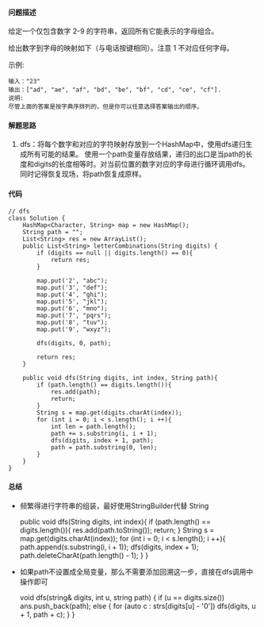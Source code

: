#### 问题描述
给定一个仅包含数字 2-9 的字符串，返回所有它能表示的字母组合。

给出数字到字母的映射如下（与电话按键相同）。注意 1 不对应任何字母。

示例:

    输入："23"
    输出：["ad", "ae", "af", "bd", "be", "bf", "cd", "ce", "cf"].
    说明:
    尽管上面的答案是按字典序排列的，但是你可以任意选择答案输出的顺序。

#### 解题思路
1. dfs：将每个数字和对应的字符映射存放到一个HashMap中，使用dfs递归生成所有可能的结果。
使用一个path变量存放结果，递归的出口是当path的长度和digits的长度相等时。对当前位置的数字对应的字母进行循环调用dfs。
同时记得恢复现场，将path恢复成原样。

#### 代码
    
    // dfs
    class Solution {
        HashMap<Character, String> map = new HashMap();
        String path = "";
        List<String> res = new ArrayList();
        public List<String> letterCombinations(String digits) {
            if (digits == null || digits.length() == 0){
                return res;
            }
    
            map.put('2', "abc");
            map.put('3', "def");
            map.put('4', "ghi");
            map.put('5', "jkl");
            map.put('6', "mno");
            map.put('7', "pqrs");
            map.put('8', "tuv");
            map.put('9', "wxyz");
    
            dfs(digits, 0, path);
    
            return res;
        }
    
        public void dfs(String digits, int index, String path){
            if (path.length() == digits.length()){
                res.add(path);
                return;
            }
            String s = map.get(digits.charAt(index));
            for (int i = 0; i < s.length(); i ++){
                int len = path.length();
                path += s.substring(i, i + 1);
                dfs(digits, index + 1, path);
                path = path.substring(0, len);
            }
        }
    }

#### 总结

- 频繁得进行字符串的组装，最好使用StringBuilder代替 String 


    public void dfs(String digits, int index){
        if (path.length() == digits.length()){
            res.add(path.toString());
            return;
        }
        String s = map.get(digits.charAt(index));
        for (int i = 0; i < s.length(); i ++){
            path.append(s.substring(i, i + 1));
            dfs(digits, index + 1);
            path.deleteCharAt(path.length() - 1);
        }
    }
    

- 如果path不设置成全局变量，那么不需要添加回溯这一步，直接在dfs调用中操作即可


    void dfs(string& digits, int u, string path) {
        if (u == digits.size()) ans.push_back(path);
        else {
            for (auto c : strs[digits[u] - '0'])
                dfs(digits, u + 1, path + c);
        }
    }